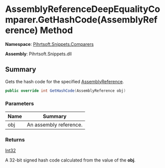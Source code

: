 # AssemblyReferenceDeepEqualityComparer\.GetHashCode\(AssemblyReference\) Method

**Namespace**: [Pihrtsoft.Snippets.Comparers](../../README.md)

**Assembly**: Pihrtsoft\.Snippets\.dll

## Summary

Gets the hash code for the specified [AssemblyReference](../../../AssemblyReference/README.md)\.

```csharp
public override int GetHashCode(AssemblyReference obj)
```

### Parameters

| Name | Summary |
| ---- | ------- |
| obj | An assembly reference\. |

### Returns

[Int32](https://docs.microsoft.com/en-us/dotnet/api/system.int32)

A 32\-bit signed hash code calculated from the value of the **obj**\.